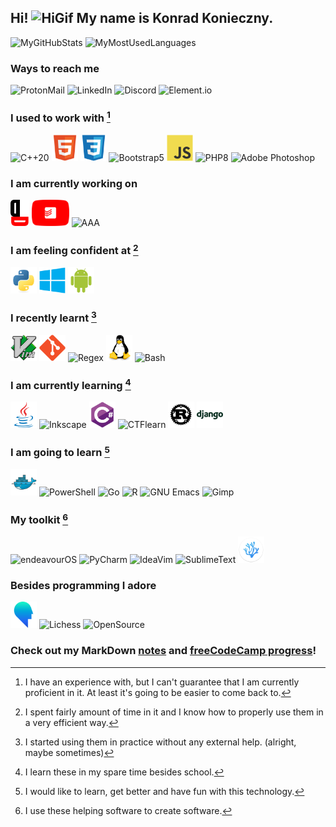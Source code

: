 ## Hi! <img alt="HiGif" height="32" src="https://raw.githubusercontent.com/iampavangandhi/iampavangandhi/master/gifs/Hi.gif"> My name is Konrad Konieczny.
<p>
    <img height="160em" alt="MyGitHubStats" src="https://github-readme-stats.vercel.app/api?username=Psyhackological&theme=nord&hide=prs,issues,contribs&show_icons=true&count_private=true&hide_border=true">
    <img height="160em" alt="MyMostUsedLanguages" src="https://github-readme-stats.vercel.app/api/top-langs/?username=Psyhackological&layout=compact&theme=nord&hide_border=true">
</p>

### Ways to reach me
<a style="text-decoration:none" href="mailto:konradkon@pm.me">
    <img height="32" src="https://img.shields.io/badge/ProtonMail-454660?style=flat-square&logo=ProtonMail&logoColor=white" alt="ProtonMail">
</a>
<a style="text-decoration:none" href="https://www.linkedin.com/in/konrad-konieczny-285328201/">
    <img height="32" src="https://img.shields.io/badge/LinkedIn-2567B3?style=flat-square&logo=LinkedIn&logoColor=FCFBF6" alt="LinkedIn">
</a>
<a style="text-decoration:none" href="https://privatebin.net/?fd25b582fe4039ba#GrkmhRaxHtwnrcYHafQCpqoXihmtTB15JQdtcaCWhWZt">
    <img height="32" src="https://img.shields.io/badge/Discord-738ADA?style=flat-square&logo=Discord&logoColor=F4F4F4" alt="Discord">
</a>
<a style="text-decoration:none" href="https://matrix.to/#/@psyhackological:matrix.org">
    <img height="32" src="https://img.shields.io/badge/Element-0DBD8B?style=flat-square&logo=Element&logoColor=white" alt="Element.io">
</a>


### I used to work with [^1]
<a style="text-decoration:none" href="http://www.cplusplus.org/">
    <img height="42" src="https://wikiless.org/media/wikipedia/commons/1/18/ISO_C%2B%2B_Logo.svg" alt="C++20">
</a>
<a style="text-decoration:none" href="https://dev.w3.org/html5/spec-LC/">
    <img height="42" src="https://raw.githubusercontent.com/devicons/devicon/master/icons/html5/html5-original.svg" alt="HTML5">
</a>
<a style="text-decoration:none" href="https://www.w3.org/Style/CSS/Overview.en.html">
    <img height="42" src="https://raw.githubusercontent.com/devicons/devicon/master/icons/css3/css3-original.svg" alt="CSS3"> 
</a>
<a style="text-decoration:none" href="https://getbootstrap.com/">
    <img height="42" src="https://wikiless.org/media/wikipedia/commons/b/b2/Bootstrap_logo.svg" alt="Bootstrap5">
</a>
<a style="text-decoration:none" href="https://www.ecma-international.org/ecma-262/">
    <img height="42" src="https://raw.githubusercontent.com/devicons/devicon/master/icons/javascript/javascript-original.svg" alt="JavaScript">
</a>
<a style="text-decoration:none" href="https://www.php.net/">
    <img height="42" src="https://wikiless.org/media/wikipedia/commons/2/27/PHP-logo.svg" alt="PHP8"> 
</a>
<a style="text-decoration:none" href="https://www.adobe.com/products/photoshop.html">
    <img height="42" src="https://www.adobe.com/content/dam/acom/one-console/icons_rebrand/ps_appicon.svg" alt="Adobe Photoshop">
</a>


### I am currently working on
<a style="text-decoration:none" href="https://github.com/Psyhackological/DDD">
    <img height="42" src="https://raw.githubusercontent.com/Psyhackological/DDD/main/DDD_plain.svg" alt="Darknet Diaries Downloader">
</a>
<a style="text-decoration:none" href="https://github.com/Psyhackological/youtubist">
    <img height="42" src="https://raw.githubusercontent.com/Psyhackological/youtubist/main/youtubist_plain.svg" alt="youtubist">
</a>
<a style="text-decoration:none" href="https://github.com/Psyhackological/AAA">
    <img height="42" src="https://raw.githubusercontent.com/Psyhackological/AAA/main/img/AAA_short_plain.svg" alt="AAA">
</a>


### I am feeling confident at [^2]
<a style="text-decoration:none" href="https://www.python.org/">
    <img height="42" src="https://github.com/devicons/devicon/raw/master/icons/python/python-original.svg" alt="Python3">
</a>
<a style="text-decoration:none" href="https://www.microsoft.com/en-us/windows/get-windows-10">
    <img height="42" src="https://github.com/devicons/devicon/raw/master/icons/windows8/windows8-original.svg" alt="Windows10">
</a>
<a style="text-decoration:none" href="https://www.android.com/">
    <img height="42" src="https://github.com/devicons/devicon/raw/master/icons/android/android-plain.svg" alt="Android">
</a>


### I recently learnt [^3]
<a style="text-decoration:none" href="https://www.vim.org/">
    <img height="42" src="https://raw.githubusercontent.com/devicons/devicon/master/icons/vim/vim-original.svg" alt="Vim"> 
</a>
<a style="text-decoration:none" href="https://git-scm.com/">
    <img height="42" src="https://raw.githubusercontent.com/devicons/devicon/master/icons/git/git-original.svg" alt="Git">
</a>
<a style="text-decoration:none" href="https://wikiless.org/wiki/Regular_expression?lang=en">
    <img height="42" src="https://keestalkstech.com/wp-content/uploads/2020/06/regex_logo.png" alt="Regex">
</a>
<a style="text-decoration:none" href="https://www.kernel.org/">
    <img height="42" src="https://raw.githubusercontent.com/devicons/devicon/master/icons/linux/linux-original.svg" alt="GNU/Linux">
</a>
<a style="text-decoration:none" href="https://www.gnu.org/software/bash/">
    <img height="42" src="https://bashlogo.com/img/symbol/svg/full_colored_dark.svg" alt="Bash"> 
</a>


### I am currently learning [^4]
<a style="text-decoration:none" href="https://www.java.com/">
    <img height="42" src="https://raw.githubusercontent.com/devicons/devicon/master/icons/java/java-original.svg" alt="Java8"> 
</a>
<a style="text-decoration:none" href="https://inkscape.org/">
    <img height="42" src="https://media.inkscape.org/media/resources/file/inkscape.svg" alt="Inkscape">
</a>
<a style="text-decoration:none" href="https://dotnet.microsoft.com/en-us/languages/csharp">
    <img height="42" src="https://raw.githubusercontent.com/devicons/devicon/master/icons/csharp/csharp-original.svg" alt="C#9">
</a>
<a style="text-decoration:none" href="https://ctflearn.com/">
    <img height="42" src="https://ctflearn.com//static/img/logo.png" alt="CTFlearn">
</a>
<a style="text-decoration:none" href="https://www.rust-lang.org/">
    <img height="42" src="https://raw.githubusercontent.com/devicons/devicon/master/icons/rust/rust-plain.svg" alt="Rust">
</a>
<a style="text-decoration:none" href="https://www.djangoproject.com/">
    <img height="42" src="https://raw.githubusercontent.com/devicons/devicon/master/icons/django/django-plain-wordmark.svg" alt="Django4">
</a>


### I am going to learn [^5]
<a style="text-decoration:none" href="https://www.docker.com/">
    <img height="42" src="https://github.com/devicons/devicon/raw/master/icons/docker/docker-original.svg" alt="Docker">
</a>
<a style="text-decoration:none" href="https://microsoft.com/powershell">
    <img height="42" src="https://gist.githubusercontent.com/Xainey/d5bde7d01dcbac51ac951810e94313aa/raw/6c858c46726541b48ddaaebab29c41c07a196394/PowerShell.svg" alt="PowerShell"> 
</a>
<a style="text-decoration:none" href="https://go.dev/">
    <img height="42" src="https://go.dev/blog/go-brand/Go-Logo/SVG/Go-Logo_Blue.svg" alt="Go">
</a>
<a style="text-decoration:none" href="https://www.r-project.org/">
    <img height="42" src="https://www.r-project.org/logo/Rlogo.svg" alt="R"> 
</a>
<a style="text-decoration:none" href="https://www.gnu.org/software/emacs/">
    <img height="42" src="https://www.gnu.org/software/emacs/images/emacs.png" alt="GNU Emacs">
</a>
<a style="text-decoration:none" href="https://www.gimp.org/">
    <img height="42" src="https://upload.wikimedia.org/wikipedia/commons/4/45/The_GIMP_icon_-_gnome.svg" alt="Gimp">
</a>


### My toolkit [^6]
<a style="text-decoration:none" href="https://endeavouros.com/">
    <img height="42" src="https://endeavouros.com/wp-content/uploads/2021/04/eos-icon.png" alt="endeavourOS">
</a>
<a style="text-decoration:none" href="https://www.jetbrains.com/pycharm/">
    <img height="42" src="https://upload.wikimedia.org/wikipedia/commons/1/1d/PyCharm_Icon.svg" alt="PyCharm">
</a>
<a style="text-decoration:none" href="https://plugins.jetbrains.com/plugin/164-ideavim">
    <img height="42" src="https://plugins.jetbrains.com/files/164/159216/icon/pluginIcon.svg" alt="IdeaVim">
</a>
<a style="text-decoration:none" href="https://www.sublimetext.com/">
    <img height="42" src="https://wikiless.org/media/wikipedia/en/d/d2/Sublime_Text_3_logo.png" alt="SublimeText">
</a>
<a style="text-decoration:none" href="https://vscodium.com/">
    <img height="42" src="https://github.com/VSCodium/vscodium/raw/master/src/resources/linux/code.png" alt="VSCodium">
</a>


### Besides programming I adore 
<a href="https://dynamic.wakingup.com/shareOpenAccess/603789" style="text-decoration:none">
    <img height="42" src="wakingup.png" alt="Waking Up: Guided Meditation">
</a>
<a href="https://lichess.org/@/Psyhackological" style="text-decoration:none">
    <img height="42" src="https://wikiless.org/media/wikipedia/en/6/6d/Lichess_Logo_2019.png" alt="Lichess">
</a>
<a href="https://opensource.dev/" style="text-decoration:none">
    <img height="42" src="https://img.icons8.com/color/100/000000/open-source--v1.png" alt="OpenSource">
</a>

### Check out my MarkDown [notes](https://github.com/Psyhackological/notes) and [freeCodeCamp progress](freeCodeCamp/freeCodeCamp.md)!
[^1]: I have an experience with, but I can't guarantee that I am currently proficient in it. At least it's going to be easier to come back to.
[^2]: I spent fairly amount of time in it and I know how to properly use them in a very efficient way.
[^3]: I started using them in practice without any external help. (alright, maybe sometimes)
[^4]: I learn these in my spare time besides school. 
[^5]: I would like to learn, get better and have fun with this technology.
[^6]: I use these helping software to create software.
